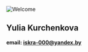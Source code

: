 ![Welcome](http://gwinnettschoolofdance.com/wp-content/uploads/2015/07/Welcome_large.jpg)
## Yulia Kurchenkova
**email: iskra-000@yandex.by**
